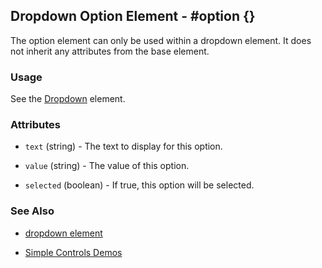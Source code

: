 

## Dropdown Option Element - #option {}

  The option element can only be used within a dropdown element.
  It does not inherit any attributes from the base element.

### Usage

   See the [Dropdown](dropdown.html) element.

### Attributes

   * `text` (string) - The text to display for this option.

   * `value` (string) - The value of this option.

   * `selected` (boolean) - If true, this option will be selected.

### See Also

 *  [dropdown element](./dropdown.html)

 *  [Simple Controls Demos](http://nitrogenproject.com/demos/simplecontrols)
